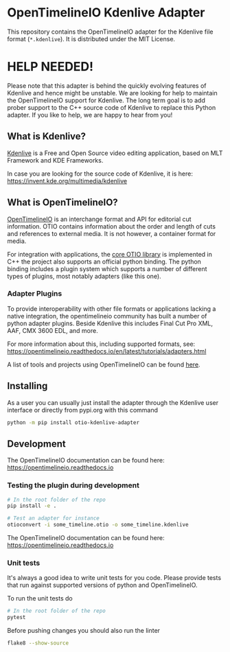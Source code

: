 <!--
    SPDX-License-Identifier: CC-BY-SA-4.0
    SPDX-FileCopyrightText: 2022 Julius Künzel <jk.kdedev@smartlab.uber.space>
-->


# OpenTimelineIO Kdenlive Adapter

This repository contains the OpenTimelineIO adapter for the Kdenlive file format (`*.kdenlive`). It is distributed under the MIT License.

# HELP NEEDED!

Please note that this adapter is behind the quickly evolving features of Kdenlive and hence might be unstable. We are looking for help to maintain the OpenTimelineIO support for Kdenlive. The long term goal is to add prober support to the C++ source code of Kdenlive to replace this Python adapter. If you like to help, we are happy to hear from you!

## What is Kdenlive?

[Kdenlive](https://kdenlive.org) is a Free and Open Source video editing application, based on MLT Framework and KDE Frameworks.

In case you are looking for the source code of Kdenlive, it is here: https://invent.kde.org/multimedia/kdenlive

## What is OpenTimelineIO?

[OpenTimelineIO](https://opentimeline.io) is an interchange format and API for editorial cut information. OTIO contains information about the order and length of cuts and references to external media. It is not however, a container format for media.

For integration with applications, the [core OTIO library](https://github.com/AcademySoftwareFoundation/OpenTimelineIO) is implemented in C++ the project also supports an official python binding. The python binding includes a plugin system which supports a number of different types of plugins, most notably adapters (like this one).

### Adapter Plugins

To provide interoperability with other file formats or applications lacking a native integration, the opentimelineio community has built a number of python adapter plugins. Beside Kdenlive this includes Final Cut Pro XML, AAF, CMX 3600 EDL, and more.

For more information about this, including supported formats, see: https://opentimelineio.readthedocs.io/en/latest/tutorials/adapters.html

A list of tools and projects using OpenTimelineIO can be found [here](https://github.com/AcademySoftwareFoundation/OpenTimelineIO/wiki/Tools-and-Projects-Using-OpenTimelineIO).

## Installing

As a user you can usually just install the adapter through the Kdenlive user interface or directly from pypi.org with this command

```bash
python -m pip install otio-kdenlive-adapter
```

## Development

The OpenTimelineIO documentation can be found here: https://opentimelineio.readthedocs.io

### Testing the plugin during development
```bash
# In the root folder of the repo
pip install -e .

# Test an adapter for instance
otioconvert -i some_timeline.otio -o some_timeline.kdenlive
```

The OpenTimelineIO documentation can be found here: https://opentimelineio.readthedocs.io

### Unit tests

It's always a good idea to write unit tests for you code.
Please provide tests that run against supported versions of python and OpenTimelineIO.

To run the unit tests do
```bash
# In the root folder of the repo
pytest
```

Before pushing changes you should also run the linter
```bash
flake8 --show-source
```

